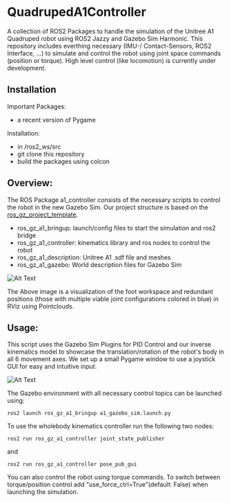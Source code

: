 
# QuadrupedA1Controller

A collection of ROS2 Packages to handle the simulation of the Unitree A1 Quadruped robot using ROS2 Jazzy and Gazebo Sim Harmonic. This repository includes everthing necessary (IMU-/ Contact-Sensors, ROS2 Interface, ...) to simulate and control the robot using joint space commands (position or torque). High level control (like locomotion) is currently under development.
## Installation


Important Packages:
- a recent version of Pygame

Installation:
- in /ros2_ws/src
- git clone this repository
- build the packages using colcon 

## Overview:
The ROS Package a1_controller consists of the necessary scripts to control the robot in the new Gazebo Sim.
Our project structure is based on the [ros_gz_project_template](https://github.com/gazebosim/ros_gz_project_template).
- ros_gz_a1_bringup: launch/config files to start the simulation and ros2 bridge
- ros_gz_a1_controller: kinematics library and ros nodes to control the robot
- ros_gz_a1_description: Unitree A1 .sdf file and meshes
- ros_gz_a1_gazebo: World description files for Gazebo Sim

![Alt Text](https://i.imgur.com/f0Jjd32.png)

The Above image is a visualization of the foot workspace and redundant positions (those with multiple viable joint configurations colored in blue) in RViz using Pointclouds.

## Usage:
This script uses the Gazebo Sim Plugins for PID Control and our inverse kinematics model to showcase the translation/rotation of the robot's body in all 6 movement axes. 
We set up a small Pygame window to use a joystick GUI for easy and intuitive input.


![Alt Text](https://media.giphy.com/media/v1.Y2lkPTc5MGI3NjExNDgwZDV5MG5sa2V5cGNrNDV1YXhmMHJscjZkNHBpd3RzMHY1Znp1MiZlcD12MV9pbnRlcm5hbF9naWZfYnlfaWQmY3Q9Zw/Zwn2wgBUeAppXXqY6Q/giphy.gif)

The Gazebo environment with all necessary control topics can be launched using:
```
ros2 launch ros_gz_a1_bringup a1_gazebo_sim.launch.py
```

To use the wholebody kinematics controller run the following two nodes:
```
ros2 run ros_gz_a1_controller joint_state_publisher
```
and
```
ros2 run ros_gz_a1_controller pose_pub_gui
```

You can also control the robot using torque commands. To switch between torque/position control add "use_force_ctrl=True"(default: False) when launching the simulation.